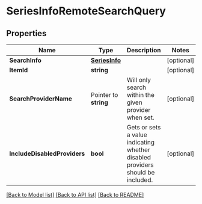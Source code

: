 # SeriesInfoRemoteSearchQuery

## Properties

Name | Type | Description | Notes
------------ | ------------- | ------------- | -------------
**SearchInfo** | [**SeriesInfo**](SeriesInfo.md) |  | [optional] 
**ItemId** | **string** |  | [optional] 
**SearchProviderName** | Pointer to **string** | Will only search within the given provider when set. | [optional] 
**IncludeDisabledProviders** | **bool** | Gets or sets a value indicating whether disabled providers should be included. | [optional] 

[[Back to Model list]](../README.md#documentation-for-models) [[Back to API list]](../README.md#documentation-for-api-endpoints) [[Back to README]](../README.md)


